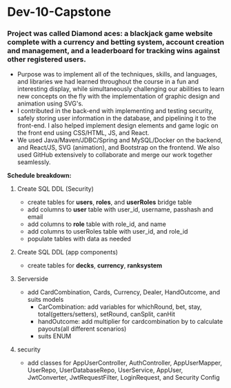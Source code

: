 # Dev-10-Capstone

### Project was called Diamond aces: a blackjack game website complete with a currency and betting system, account creation and management, and a leaderboard for tracking wins against other registered users.
   - Purpose was to implement all of the techniques, skills, and languages, and libraries we had learned throughout the course in a fun and interesting display, while simultaneously challenging our abilities to learn new concepts on the fly with the implementation of graphic design and animation using SVG's.
   - I contributed in the back-end with implementing and testing security, safely storing user information in the database, and pipelining it to the front-end. I also helped implement design elements and game logic on the front end using CSS/HTML, JS, and React.
   - We used Java/Maven/JDBC/Spring and MySQL/Docker on the backend, and React/JS, SVG (animation), and Bootstrap on the frontend. We also used GitHub extensively to collaborate and merge our work together seamlessly.

**Schedule breakdown:**<br>

1. Create SQL DDL (Security)<br>
   - create tables for **users**, **roles**, and **userRoles** bridge table
   - add columns to **user** table with user_id, username, passhash and email
   - add columns to **role** table with role_id, and name
   - add columns to userRoles table with user_id, and role_id
   - populate tables with data as needed
2. Create SQL DDL (app components)<br>
    * create tables for **decks**, **currency**, **ranksystem**

3. Serverside
    * add CardCombination, Cards, Currency, Dealer, HandOutcome, and suits models
        * CarCombination: add variables for whichRound, bet, stay, total(getters/setters), setRound, canSplit, canHit
        * handOutcome: add multiplier for cardcombination by to calculate payouts(all different scenarios)
        * suits ENUM
3. security
    * add classes for AppUserController, AuthController, AppUserMapper, UserRepo, UserDatabaseRepo, UserService, AppUser, JwtConverter, JwtRequestFilter, LoginRequest, and Security Config


